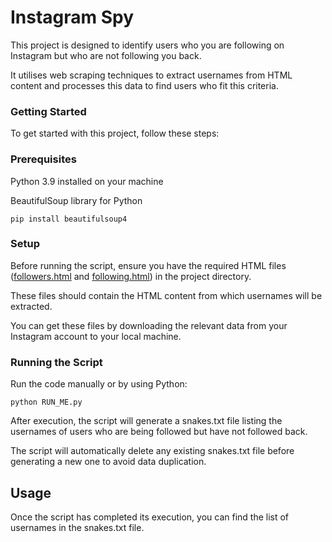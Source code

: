 # Instagram Spy

This project is designed to identify users who you are following on Instagram but who are not following you back.

It utilises web scraping techniques to extract usernames from HTML content and processes this data to find users who fit
this criteria.

### Getting Started

To get started with this project, follow these steps:

### Prerequisites

Python 3.9 installed on your machine

BeautifulSoup library for Python

```
pip install beautifulsoup4
```

### Setup

Before running the script, ensure you have the required HTML files ([followers.html](followers.html)
and [following.html](following.html)) in the project directory.

These files should contain the HTML content from which usernames will be extracted.

You can get these files by downloading the relevant data from your Instagram account to your local machine.

### Running the Script

Run the code manually or by using Python:

```
python RUN_ME.py
```

After execution, the script will generate a snakes.txt file listing the usernames of users who are being followed but
have not followed back.

The script will automatically delete any existing snakes.txt file before generating a new one to avoid data duplication.

## Usage

Once the script has completed its execution, you can find the list of usernames in the snakes.txt file.